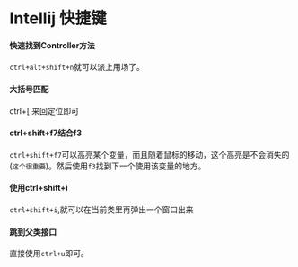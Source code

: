 # Intellij 快捷键

#### 快速找到Controller方法

`ctrl+alt+shift+n`就可以派上用场了。

#### 大括号匹配

ctrl+[ 来回定位即可

#### ctrl+shift+f7结合f3

`ctrl+shift+f7`可以高亮某个变量，而且随着鼠标的移动，这个高亮是不会消失的(`这个很重要`)。然后使用`f3`找到下一个使用该变量的地方。

#### 使用ctrl+shift+i

`ctrl+shift+i`,就可以在当前类里再弹出一个窗口出来

#### 跳到父类接口

直接使用`ctrl+u`即可。
